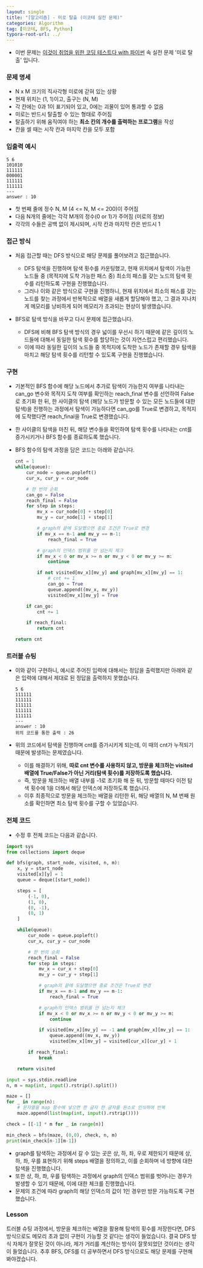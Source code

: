 ```yaml
---
layout: single
title: "[알고리즘] - 미로 탈출 (이코테 실전 문제)"
categories: Algorithm
tag: [이코테, BFS, Python]
typora-root-url: ../
---
```




- 이번 문제는 [이것이 취업을 위한 코딩 테스트다 with 파이썬](https://www.yes24.com/Product/Goods/91433923) 속 실전 문제 '미로 탈출' 입니다.



### 문제 명세

- N x M 크기의 직사각형 미로에 갇혀 있는 상황
- 현재 위치는 (1, 1)이고, 출구는 (N, M)
- 각 칸에는 0과 1이 표기되어 있고, 0에는 괴물이 있어 통과할 수 없음
- 미로는 반드시 탈출할 수 있는 형태로 주어짐
- 탈출하기 위해 움직여야 하는 **최소 칸의 개수를 출력하는 프로그램**을 작성
- 칸을 셀 때는 시작 칸과 마지막 칸을 모두 포함



### 입출력 예시

```
5 6
101010
111111
000001
111111
111111
---
answer : 10
```

- 첫 번째 줄에 정수 N, M (4 <= N, M <= 200)이 주어짐
- 다음 N개의 줄에는 각각 M개의 정수(0 or 1)가 주어짐 (미로의 정보)
- 각각의 수들은 공백 없이 제시되며, 시작 칸과 마지막 칸은 반드시 1



### 접근 방식

- 처음 접근할 때는 DFS 방식으로 해당 문제를 풀어보려고 접근했습니다.
  - DFS 탐색을 진행하며 탐색 횟수를 카운팅했고, 현재 위치에서 탐색이 가능한 노드들 중 (목적지에 도착 가능한 패스 중) 최소의 패스를 갖는 노드의 탐색 횟수를 리턴하도록 구현을 진행했습니다.
  - 그러나 이와 같은 방식으로 구현을 진행하니, 현재 위치에서 최소의 패스를 갖는 노드를 찾는 과정에서 반복적으로 배열을 새롭게 할당해야 했고, 그 결과 지나치게 메모리를 낭비하게 되어 메모리가 초과되는 현상이 발생했습니다.

- BFS로 탐색 방식을 바꾸고 다시 문제에 접근했습니다.
  - DFS에 비해 BFS 탐색 방식의 경우 넓이를 우선시 하기 때문에 같은 깊이의 노드들에 대해서 동일한 탐색 횟수를 할당하는 것이 자연스럽고 편리했습니다.
  - 이에 따라 동일한 깊이의 노드들 중 목적지에 도착한 노드가 존재할 경우 탐색을 마치고 해당 탐색 횟수를 리턴할 수 있도록 구현을 진행했습니다.




### 구현

- 기본적인 BFS 함수에 해당 노드에서 추가로 탐색이 가능한지 여부를 나타내는 can_go 변수와 목적지 도착 여부를 확인하는 reach_final 변수를 선언하여 False로 초기화 한 뒤, 한 사이클의 탐색 (해당 노드가 방문할 수 있는 모든 노드들에 대한 탐색)을 진행하는 과정에서 탐색이 가능하다면 can_go를 True로 변경하고, 목적지에 도착했다면 reach_final을 True로 변경했습니다. 

- 한 사이클의 탐색을 마친 뒤, 해당 변수들을 확인하여 탐색 횟수를 나타내는 cnt를 증가시키거나 BFS 함수를 종료하도록 했습니다.

- BFS 함수의 탐색 과정을 담은 코드는 아래와 같습니다.

  ```python
  cnt = 1
  while(queue):
      cur_node = queue.popleft()
      cur_x, cur_y = cur_node
  
      # 한 번의 순회
      can_go = False
      reach_final = False
      for step in steps:
          mv_x = cur_node[0] + step[0]
          mv_y = cur_node[1] + step[1]
  
          # graph의 끝에 도달했으면 종료 조건은 True로 변경
          if mv_x == n-1 and mv_y == m-1:
              reach_final = True
  
          # graph의 인덱스 범위를 안 넘는지 체크
          if mv_x < 0 or mv_x >= n or mv_y < 0 or mv_y >= m:
              continue
  
          if not visited[mv_x][mv_y] and graph[mv_x][mv_y] == 1:
              # cnt += 1
              can_go = True
              queue.append((mv_x, mv_y))
              visited[mv_x][mv_y] = True
  
      if can_go:
          cnt += 1
  
      if reach_final:
          return cnt
  
  return cnt
  ```




### 트러블 슈팅

- 이와 같이 구현하니, 예시로 주어진 입력에 대해서는 정답을 출력했지만 아래와 같은 입력에 대해서 제대로 된 정답을 출력하지 못했습니다.

  ```
  5 6
  111111
  111111
  111111
  111111
  111111
  ---
  answer : 10
  위의 코드를 통한 출력 : 26
  ```

- 위의 코드에서 탐색을 진행하며 cnt를 증가시키게 되는데, 이 때의 cnt가 누적되기 때문에 발생하는 문제였습니다.

  - 이를 해결하기 위해, **따로 cnt 변수를 사용하지 않고, 방문을 체크하는 visited 배열에 True/False가 아닌 거리(탐색 횟수)를 저장하도록 했습니다.**
  - 즉, 방문을 체크하는 배열 내부를 -1로 초기화 해 둔 뒤, 방문할 때마다 이전 탐색 횟수에 1을 더해서 해당 인덱스에 저장하도록 했습니다.
  - 이후 최종적으로 방문을 체크하는 배열을 리턴한 뒤, 해당 배열의 N, M 번째 원소를 확인하면 최소 탐색 횟수를 구할 수 있었습니다.




### 전체 코드

- 수정 후 전체 코드는 다음과 같습니다.

```python
import sys
from collections import deque

def bfs(graph, start_node, visited, n, m):
    x, y = start_node
    visited[x][y] = 1
    queue = deque([start_node])

    steps = [
        (-1, 0),
        (1, 0),
        (0, -1),
        (0, 1)
    ]

    while(queue):
        cur_node = queue.popleft()
        cur_x, cur_y = cur_node

        # 한 번의 순회
        reach_final = False
        for step in steps:
            mv_x = cur_x + step[0]
            mv_y = cur_y + step[1]

            # graph의 끝에 도달했으면 종료 조건은 True로 변경
            if mv_x == n-1 and mv_y == m-1:
                reach_final = True

            # graph의 인덱스 범위를 안 넘는지 체크
            if mv_x < 0 or mv_x >= n or mv_y < 0 or mv_y >= m:
                continue

            if visited[mv_x][mv_y] == -1 and graph[mv_x][mv_y] == 1:
                queue.append((mv_x, mv_y))
                visited[mv_x][mv_y] = visited[cur_x][cur_y] + 1

        if reach_final:
            break

    return visited

input = sys.stdin.readline
n, m = map(int, input().rstrip().split())

maze = []
for _ in range(n):
    # 문자열을 map 함수에 넣으면 한 글자 한 글자를 원소로 인식하여 반복
    maze.append(list(map(int, input().rstrip())))

check = [[-1] * m for _ in range(n)]

min_check = bfs(maze, (0,0), check, n, m)
print(min_check[n-1][m-1])
```

- graph를 탐색하는 과정에서 갈 수 있는 곳은 상, 하, 좌, 우로 제한되기 때문에 상, 하, 좌, 우를 표현하기 위해 steps 배열을 정의하고, 이를 순회하며 네 방향에 대한 탐색을 진행했습니다.
- 또한 상, 하, 좌, 우를 탐색하는 과정에서 graph의 인덱스 범위를 벗어나는 경우가 발생할 수 있기 때문에, 이에 대한 체크를 진행했습니다.
- 문제의 조건에 따라 graph의 해당 인덱스의 값이 1인 경우만 방문 가능하도록 구현했습니다.



### Lesson

트러블 슈팅 과정에서, 방문을 체크하는 배열을 활용해 탐색의 횟수를 저장한다면, DFS 방식으로도 메모리 초과 없이 구현이 가능할 것 같다는 생각이 들었습니다. 결국 DFS 방식 자체가 잘못된 것이 아니라, 제가 거리를 계산하는 방식이 잘못되었던 것이라는 생각이 들었습니다. 추후 BFS, DFS를 더 공부하면서 DFS 방식으로도 해당 문제를 구현해봐야겠습니다. 

